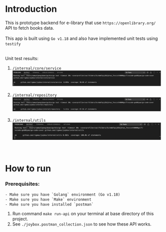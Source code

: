 # Introduction

This is prototype backend for e-library that use `https://openlibrary.org/` API to fetch books data.<br> <br>
This app is built using `Go v1.18` and also have implemented unit tests using `testify` <br> <br>

Unit test results: <br>

1.  `/internal/core/service`
    ![Alt /core/service](./assets/service.png)
    <br><br>
2.  `/internal/repository`
    ![Alt /core/service](./assets/repository.png)
    <br><br>
3.  `/internal/utils`
    ![Alt /core/service](./assets/utils.png)
    <br><br><br>

# How to run

### Prerequisites:

    - Make sure you have `Golang` environment (Go v1.18)
    - Make sure you have `Make` environment
    - Make sure you have installed `postman`

1. Run command `make run-api` on your terminal at base directory of this project.
2. See `./joybox.postman_collection.json` to see how these API works.
